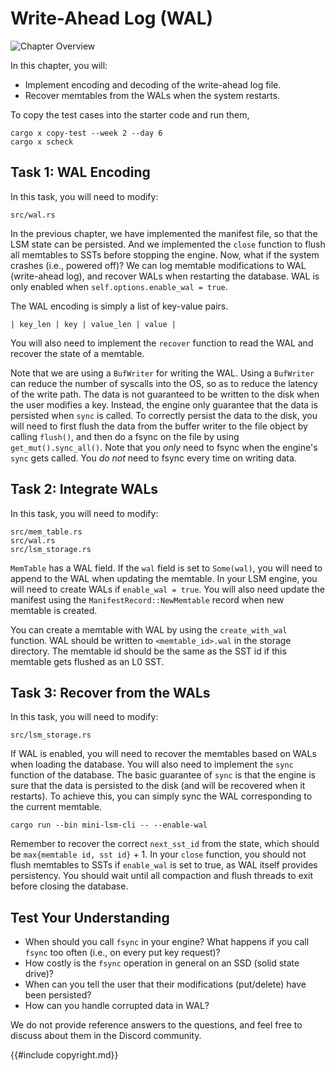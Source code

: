 <!--
  mini-lsm-book © 2022-2025 by Alex Chi Z is licensed under CC BY-NC-SA 4.0
-->

# Write-Ahead Log (WAL)

![Chapter Overview](./lsm-tutorial/week2-06-overview.svg)

In this chapter, you will:

* Implement encoding and decoding of the write-ahead log file.
* Recover memtables from the WALs when the system restarts.

To copy the test cases into the starter code and run them,

```
cargo x copy-test --week 2 --day 6
cargo x scheck
```

## Task 1: WAL Encoding

In this task, you will need to modify:

```
src/wal.rs
```

In the previous chapter, we have implemented the manifest file, so that the LSM state can be persisted. And we implemented the `close` function to flush all memtables to SSTs before stopping the engine. Now, what if the system crashes (i.e., powered off)? We can log memtable modifications to WAL (write-ahead log), and recover WALs when restarting the database. WAL is only enabled when `self.options.enable_wal = true`.

The WAL encoding is simply a list of key-value pairs.

```
| key_len | key | value_len | value |
```

You will also need to implement the `recover` function to read the WAL and recover the state of a memtable.

Note that we are using a `BufWriter` for writing the WAL. Using a `BufWriter` can reduce the number of syscalls into the OS, so as to reduce the latency of the write path. The data is not guaranteed to be written to the disk when the user modifies a key. Instead, the engine only guarantee that the data is persisted when `sync` is called. To correctly persist the data to the disk, you will need to first flush the data from the buffer writer to the file object by calling `flush()`, and then do a fsync on the file by using `get_mut().sync_all()`. Note that you *only* need to fsync when the engine's `sync` gets called. You *do not* need to fsync every time on writing data.

## Task 2: Integrate WALs

In this task, you will need to modify:

```
src/mem_table.rs
src/wal.rs
src/lsm_storage.rs
```

`MemTable` has a WAL field. If the `wal` field is set to `Some(wal)`, you will need to append to the WAL when updating the memtable. In your LSM engine, you will need to create WALs if `enable_wal = true`. You will also need update the manifest using the `ManifestRecord::NewMemtable` record when new memtable is created.

You can create a memtable with WAL by using the `create_with_wal` function. WAL should be written to `<memtable_id>.wal` in the storage directory. The memtable id should be the same as the SST id if this memtable gets flushed as an L0 SST.

## Task 3: Recover from the WALs

In this task, you will need to modify:

```
src/lsm_storage.rs
```

If WAL is enabled, you will need to recover the memtables based on WALs when loading the database. You will also need to implement the `sync` function of the database. The basic guarantee of `sync` is that the engine is sure that the data is persisted to the disk (and will be recovered when it restarts). To achieve this, you can simply sync the WAL corresponding to the current memtable.

```
cargo run --bin mini-lsm-cli -- --enable-wal
```

Remember to recover the correct `next_sst_id` from the state, which should be `max{memtable id, sst id}` + 1. In your `close` function, you should not flush memtables to SSTs if `enable_wal` is set to true, as WAL itself provides persistency. You should wait until all compaction and flush threads to exit before closing the database.

## Test Your Understanding

* When should you call `fsync` in your engine? What happens if you call `fsync` too often (i.e., on every put key request)?
* How costly is the `fsync` operation in general on an SSD (solid state drive)?
* When can you tell the user that their modifications (put/delete) have been persisted?
* How can you handle corrupted data in WAL?

We do not provide reference answers to the questions, and feel free to discuss about them in the Discord community.

{{#include copyright.md}}
